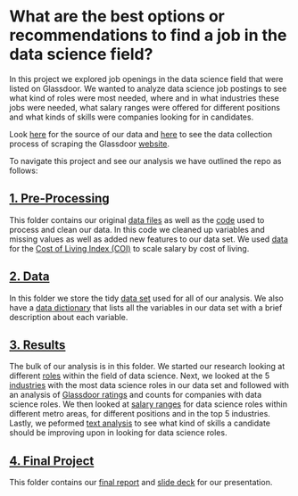 # What are the best options or recommendations to find a job in the data science field?

In this project we explored job openings in the data science field that were listed on Glassdoor. We wanted to analyze data science job postings to see what kind of roles were most needed, where and in what industries these jobs were needed, what salary ranges were offered for different positions and what kinds of skills were companies looking for in candidates. 

Look [here](https://www.kaggle.com/atharvap329/glassdoor-data-science-job-data) for the source of our data and [here](https://github.com/Atharva-Phatak/Glassdoor-Jobs_Data-Analysis) to see the data collection process of scraping the Glassdoor [website](https://www.glassdoor.co.in/index.htm). 

To navigate this project and see our analysis we have outlined the repo as follows:

## [1. Pre-Processing](https://github.com/dsi-explore/eda20-team4-project/tree/main/1_Pre-Processing)
This folder contains our original [data files](https://github.com/dsi-explore/eda20-team4-project/tree/main/1_Pre-Processing/glassdoor_data) as well as the [code](https://github.com/dsi-explore/eda20-team4-project/blob/main/1_Pre-Processing/1_1_Clean_Data.md) used to process and clean our data. In this code we cleaned up variables and missing values as well as added new features to our data set. We used [data](https://github.com/dsi-explore/eda20-team4-project/blob/main/1_Pre-Processing/advisorsmith_cost_of_living_index.csv) for the [Cost of Living Index (COI)](https://advisorsmith.com/data/coli/) to scale salary by cost of living. 

## [2. Data](https://github.com/dsi-explore/eda20-team4-project/tree/main/2_Data)
In this folder we store the tidy [data set](https://github.com/dsi-explore/eda20-team4-project/blob/main/2_Data/ds_jobs.csv) used for all of our analysis. We also have a [data dictionary](https://github.com/dsi-explore/eda20-team4-project/blob/main/2_Data/Data%20Dictionary.md) that lists all the variables in our data set with a brief description about each variable. 

## [3. Results](https://github.com/dsi-explore/eda20-team4-project/tree/main/3_Results)
The bulk of our analysis is in this folder. We started our research looking at different [roles](https://github.com/dsi-explore/eda20-team4-project/blob/main/3_Results/3_1_Data-Science-roles.md) within the field of data science. Next, we looked at the 5 [industries](https://github.com/dsi-explore/eda20-team4-project/blob/main/3_Results/3_2_Industry.md) with the most data science roles in our data set and followed with an analysis of [Glassdoor ratings](https://github.com/dsi-explore/eda20-team4-project/blob/main/3_Results/3_3_Ratings---Company.md) and counts for companies with data science roles. We then looked at [salary ranges](https://github.com/dsi-explore/eda20-team4-project/blob/main/3_Results/3_4_Salary.md) for data science roles within different metro areas, for different positions and in the top 5 industries. Lastly, we peformed [text analysis](https://github.com/dsi-explore/eda20-team4-project/blob/main/3_Results/3_5_Text-Analysis.md) to see what kind of skills a candidate should be improving upon in looking for data science roles. 

## [4. Final Project](https://github.com/dsi-explore/eda20-team4-project/tree/main/4_Final%20Project)
This folder contains our [final report](https://github.com/dsi-explore/eda20-team4-project/blob/main/4_Final%20Project/EDA%20Final%20Project%20Report.pdf) and [slide deck](https://github.com/dsi-explore/eda20-team4-project/blob/main/4_Final%20Project/EDA%20Final%20Project%20Presentation.pdf) for our presentation.  

    






